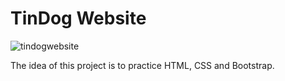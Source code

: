 # TinDog Website

![tindogwebsite](https://user-images.githubusercontent.com/60224290/190391509-34840f89-4844-4e48-8081-9001e8aa50a7.PNG)

The idea of this project is to practice HTML, CSS and Bootstrap.
